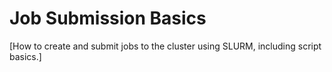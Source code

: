 # Job Submission Basics

[How to create and submit jobs to the cluster using SLURM, including script basics.]